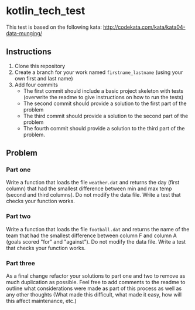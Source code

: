 # kotlin_tech_test
This test is based on the following kata: http://codekata.com/kata/kata04-data-munging/

## Instructions
1. Clone this repository
2. Create a branch for your work named `firstname_lastname` (using your own first and last name)
3. Add four commits
    - The first commit should include a basic project skeleton with tests (overwrite the readme to give instructions on how to run the tests)
    - The second commit should provide a solution to the first part of the problem
    - The third commit should provide a solution to the second part of the problem
    - The fourth commit should provide a solution to the third part of the problem.

## Problem
### Part one
Write a function that loads the file `weather.dat` and returns the day (first column) that had the smallest difference between min and max temp (second and third columns).  Do not modify the data file.  Write a test that checks your function works.

### Part two
Write a function that loads the file `football.dat` and returns the name of the team that had the smallest difference between column F and column A (goals scored "for" and "against"). Do not modify the data file.  Write a test that checks your function works.

### Part three
As a final change refactor your solutions to part one and two to remove as much duplication as possible. Feel free to add comments to the readme to outline what considerations were made as part of this process as well as any other thoughts (What made this difficult, what made it easy, how will this affect maintenance, etc.) 